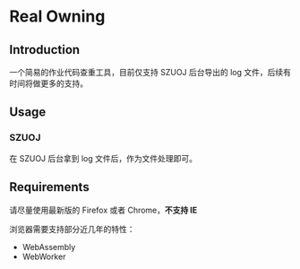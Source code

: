 # Real Owning

## Introduction

一个简易的作业代码查重工具，目前仅支持 SZUOJ 后台导出的 log 文件，后续有时间将做更多的支持。

## Usage

### SZUOJ

在 SZUOJ 后台拿到 log 文件后，作为文件处理即可。

## Requirements

请尽量使用最新版的 Firefox 或者 Chrome，**不支持 IE**

浏览器需要支持部分近几年的特性：

- WebAssembly
- WebWorker
